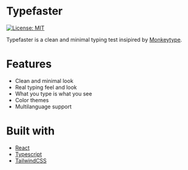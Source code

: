 # Typefaster

[![License: MIT](https://img.shields.io/badge/License-MIT-blue.svg)](https://github.com/dandiws/typefaster/blob/main/LICENSE)

Typefaster is a clean and minimal typing test insipired by [Monkeytype](https://monkeytype.com).

# Features

- Clean and minimal look
- Real typing feel and look
- What you type is what you see
- Color themes
- Multilanguage support

# Built with

- [React](https://reactjs.org)
- [Typescript](https://www.typescriptlang.org)
- [TailwindCSS](https://tailwindcss.com)
